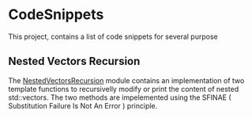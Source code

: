 # CodeSnippets
This project, contains a list of code snippets for several purpose

## Nested Vectors Recursion
The [NestedVectorsRecursion]([NestedVectorsRecursion.cpp) module contains an implementation of two template functions to recursivelly modify or print the content of nested std::vectors.
The two methods are impelemented using the SFINAE ( Substitution Failure Is Not An Error ) principle.
